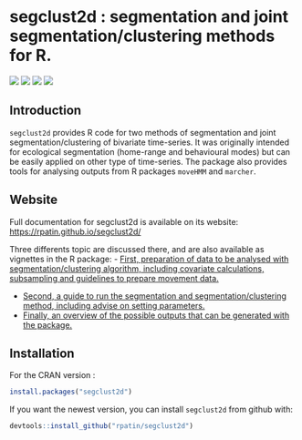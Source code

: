 
# segclust2d : segmentation and joint segmentation/clustering methods for R.

[![](https://www.r-pkg.org/badges/version/segclust2d?color=orange)](https://cran.r-project.org/package=segclust2d)
[![](http://cranlogs.r-pkg.org/badges/grand-total/segclust2d?color=yellow)](https://cran.r-project.org/package=segclust2d)
[![](https://img.shields.io/badge/devel%20version-0.3.0-blue.svg)](https://github.com/rpatin/segclust2d)
[![](https://img.shields.io/github/last-commit/rpatin/segclust2d.svg)](https://github.com/rpatin/segclust2d/commits/master)

## Introduction

`segclust2d` provides R code for two methods of segmentation and joint
segmentation/clustering of bivariate time-series. It was originally
intended for ecological segmentation (home-range and behavioural modes)
but can be easily applied on other type of time-series. The package also
provides tools for analysing outputs from R packages `moveHMM` and
`marcher`.

## Website

Full documentation for segclust2d is available on its website:
<https://rpatin.github.io/segclust2d/>

Three differents topic are discussed there, and are also available as
vignettes in the R package: - [First, preparation of data to be analysed
with segmentation/clustering algorithm, including covariate
calculations, subsampling and guidelines to prepare movement
data.](https://rpatin.github.io/segclust2d/articles/preparing_data.html)
- [Second, a guide to run the segmentation and segmentation/clustering
method, including advise on setting
parameters.](https://rpatin.github.io/segclust2d/articles/run_segclust2d.html)
- [Finally, an overview of the possible outputs that can be generated
with the
package.](https://rpatin.github.io/segclust2d/articles/explore_outputs.html)

## Installation

For the CRAN version :

``` r
install.packages("segclust2d")
```

If you want the newest version, you can install `segclust2d` from github
with:

``` r
devtools::install_github("rpatin/segclust2d")
```
